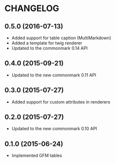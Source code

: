 CHANGELOG
=========

0.5.0 (2016-07-13)
------------------

 * Added support for table caption (MultiMarkdown)
 * Added a template for twig renderer
 * Updated to the commonmark 0.14 API

0.4.0 (2015-09-21)
------------------

 * Updated to the new commonmark 0.11 API

0.3.0 (2015-07-27)
------------------

 * Added support for custom attributes in renderers

0.2.0 (2015-07-27)
------------------

 * Updated to the new commonmark 0.10 API

0.1.0 (2015-06-24)
------------------

 * Implemented GFM tables

